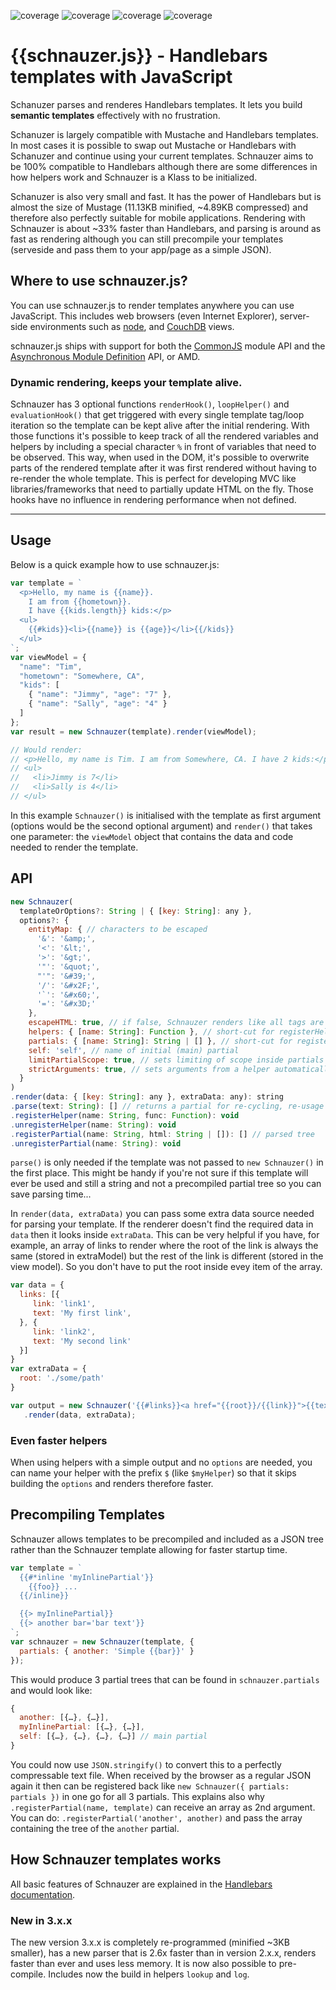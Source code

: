  ![coverage](https://img.shields.io/badge/version-3&#46;0&#46;1-blue) ![coverage](https://img.shields.io/badge/dependencies-0-green) ![coverage](https://img.shields.io/badge/minified-11&#46;13KB-blue) ![coverage](https://img.shields.io/badge/gzipped-~4&#46;89KB-blue)

# {{schnauzer.js}} - Handlebars templates with JavaScript

Schanuzer parses and renderes Handlebars templates. It lets you build **semantic templates** effectively with no frustration.

Schanuzer is largely compatible with Mustache and Handlebars templates. In most cases it is possible to swap out Mustache or Handlebars with Schanuzer and continue using your current templates. Schnauzer aims to be 100% compatible to Handlebars although there are some differences in how helpers work and Schnauzer is a Klass to be initialized.

Schanuzer is also very small and fast. It has the power of Handlebars but is almost the size of Mustage (11.13KB minified, ~4.89KB compressed) and therefore also perfectly suitable for mobile applications.
Rendering with Schnauzer is about ~33% faster than Handlebars, and parsing is around as fast as rendering although you can still precompile your templates (serveside and pass them to your app/page as a simple JSON).

## Where to use schnauzer.js?

You can use schnauzer.js to render templates anywhere you can use JavaScript. This includes web browsers (even Internet Explorer), server-side environments such as [node](http://nodejs.org/), and [CouchDB](http://couchdb.apache.org/) views.

schnauzer.js ships with support for both the [CommonJS](http://www.commonjs.org/) module API and the [Asynchronous Module Definition](https://github.com/amdjs/amdjs-api/wiki/AMD) API, or AMD.

### Dynamic rendering, keeps your template alive.

Schnauzer has 3 optional functions `renderHook()`, `loopHelper()` and `evaluationHook()` that get triggered with every single template tag/loop iteration so the template can be kept alive after the initial rendering.
With those functions it's possible to keep track of all the rendered variables and helpers by including a special character `%` in front of variables that need to be observed. This way, when used in the DOM, it's possible to overwrite parts of the rendered template after it was first rendered without having to re-render the whole template.
This is perfect for developing MVC like libraries/frameworks that need to partially update HTML on the fly.
Those hooks have no influence in rendering performance when not defined.

* * *

## Usage

Below is a quick example how to use schnauzer.js:

```js
var template = `
  <p>Hello, my name is {{name}}.
    I am from {{hometown}}.
    I have {{kids.length}} kids:</p>
  <ul>
    {{#kids}}<li>{{name}} is {{age}}</li>{{/kids}}
  </ul>
`;
var viewModel = {
  "name": "Tim",
  "hometown": "Somewhere, CA",
  "kids": [
    { "name": "Jimmy", "age": "7" },
    { "name": "Sally", "age": "4" }
  ]
};
var result = new Schnauzer(template).render(viewModel);

// Would render:
// <p>Hello, my name is Tim. I am from Somewhere, CA. I have 2 kids:</p>
// <ul>
//   <li>Jimmy is 7</li>
//   <li>Sally is 4</li>
// </ul>
```

In this example `Schnauzer()` is initialised with the template as first argument (options would be the second optional argument) and `render()` that takes one parameter: the `viewModel` object that contains the data and code needed to render the template.

## API

```js
new Schnauzer(
  templateOrOptions?: String | { [key: String]: any },
  options?: {
    entityMap: { // characters to be escaped
      '&': '&amp;',
      '<': '&lt;',
      '>': '&gt;',
      '"': '&quot;',
      "'": '&#39;',
      '/': '&#x2F;',
      '`': '&#x60;',
      '=': '&#x3D;'
    },
    escapeHTML: true, // if false, Schnauzer renders like all tags are set to {{{ }}}
    helpers: { [name: String]: Function }, // short-cut for registerHelper()
    partials: { [name: String]: String | [] }, // short-cut for registerPartial()
    self: 'self', // name of initial (main) partial
    limitPartialScope: true, // sets limiting of scope inside partials (like in HBS)
    strictArguments: true, // sets arguments from a helper automatically to !helper
  }
)
.render(data: { [key: String]: any }, extraData: any): string
.parse(text: String): [] // returns a partial for re-cycling, re-usage in other instance
.registerHelper(name: String, func: Function): void
.unregisterHelper(name: String): void
.registerPartial(name: String, html: String | []): [] // parsed tree
.unregisterPartial(name: String): void
```
`parse()` is only needed if the template was not passed to `new Schnauzer()` in the first place. This might be handy if you're not sure if this template will ever be used and still a string and not a precompiled partial tree so you can save parsing time...

In `render(data, extraData)` you can pass some extra data source needed for parsing your template. If the renderer doesn't find the required data in `data` then it looks inside `extraData`.
This can be very helpful if you have, for example, an array of links to render where the root of the link is always the same (stored in extraModel) but the rest of the link is different (stored in the view model). So you don't have to put the root inside evey item of the array.

```js
var data = {
  links: [{
     link: 'link1',
     text: 'My first link',
  }, {
     link: 'link2',
     text: 'My second link'
  }]
}
var extraData = {
  root: './some/path'
}

var output = new Schnauzer('{{#links}}<a href="{{root}}/{{link}}">{{text}}</a>{{/links}}')
   .render(data, extraData);
```

### Even faster helpers

When using helpers with a simple output and no `options` are needed, you can name your helper with the prefix `$` (like `$myHelper`) so that it skips building the `options` and renders therefore faster.

## Precompiling Templates
Schnauzer allows templates to be precompiled and included as a JSON tree rather than the Schnauzer template allowing for faster startup time.

```js
var template = `
  {{#*inline 'myInlinePartial'}}
    {{foo}} ...
  {{/inline}}

  {{> myInlinePartial}}
  {{> another bar='bar text'}}
`;
var schnauzer = new Schnauzer(template, {
  partials: { another: 'Simple {{bar}}' }
});
```
This would produce 3 partial trees that can be found in `schnauzer.partials` and would look like:

```js
{
  another: [{…}, {…}],
  myInlinePartial: [{…}, {…}],
  self: [{…}, {…}, {…}, {…}] // main partial
}
```
You could now use `JSON.stringify()` to convert this to a perfectly compressable text file. When received by the browser as a regular JSON again it then can be registered back like `new Schnauzer({ partials: partials })` in one go for all 3 partials.
This explains also why `.registerPartial(name, template)` can receive an array as 2nd argument. You can do: `.registerPartial('another', another)` and pass the array containing the tree of the `another` partial.


## How Schnauzer templates works

All basic features of Schnauzer are explained in the [Handlebars documentation](https://handlebarsjs.com/guide/).


### New in 3.x.x

The new version 3.x.x is completely re-programmed (minified ~3KB smaller), has a new parser that is 2.6x faster than in version 2.x.x, renders faster than ever and uses less memory. It is now also possible to pre-compile. Includes now the build in helpers `lookup` and `log`.